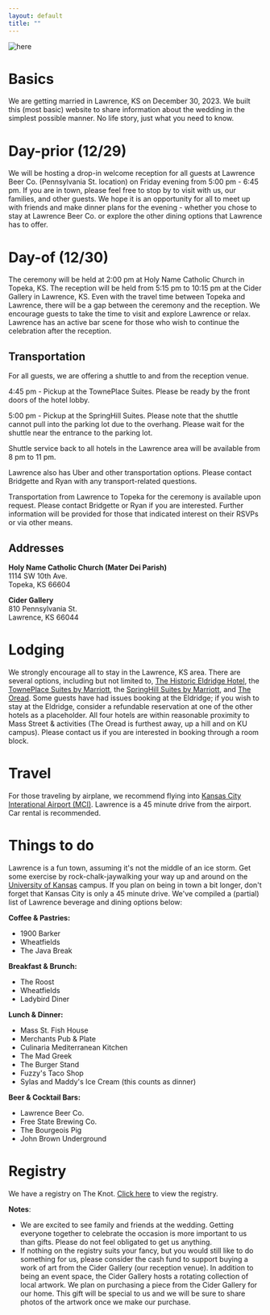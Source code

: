 ```yaml
---
layout: default
title: ""
---
```


![here](/assets/collage.png)

# Basics

We are getting married in Lawrence, KS on December 30, 2023.
We built this (most basic) website to share information about the wedding in the simplest possible manner.
No life story, just what you need to know.

# Day-prior (12/29)

We will be hosting a drop-in welcome reception for all guests at Lawrence Beer Co.
(Pennsylvania St. location) on Friday evening from 5:00 pm - 6:45 pm. If you are in town,
please feel free to stop by to visit with us, our families, 
and other guests. We hope it is an
opportunity for all to meet up with friends and make dinner plans for
the evening - whether you chose to stay at Lawrence Beer Co. or explore
the other dining options that Lawrence has to offer.

# Day-of (12/30)

The ceremony will be held at 2:00 pm at Holy Name Catholic Church in Topeka, KS.
The reception will be held from 5:15 pm to 10:15 pm at the Cider Gallery in Lawrence, KS.
Even with the travel time between Topeka and Lawrence,
there will be a gap between the ceremony and the reception.
We encourage guests to take the time to visit and explore Lawrence or relax.
Lawrence has an active bar scene for those who wish to continue the
celebration after the reception.

## Transportation

For all guests, we are offering a shuttle to and from the reception venue.

4:45 pm - Pickup at the TownePlace Suites. Please be ready by the front doors
of the hotel lobby.

5:00 pm - Pickup at the SpringHill Suites. Please note that the shuttle cannot pull
into the parking lot due to the overhang. Please wait for the shuttle near the
entrance to the parking lot.

Shuttle service back to all hotels in the Lawrence area  will be available from 8 pm to 11 pm.

Lawrence also has Uber and other transportation options.
Please contact Bridgette and Ryan with any transport-related questions.

Transportation from Lawrence to Topeka for the ceremony is available upon request.
Please contact Bridgette or Ryan if you are interested. Further information will
be provided for those that indicated interest on their RSVPs or via other means.

## Addresses

**Holy Name Catholic Church (Mater Dei Parish)**  
1114 SW 10th Ave.  
Topeka, KS 66604  

**Cider Gallery**  
810 Pennsylvania St.  
Lawrence, KS 66044  

# Lodging

We strongly encourage all to stay in the Lawrence, KS area.
There are several options, including but not limited to,
[The Historic Eldridge Hotel](https://eldridgehotel.com/),
the [TownePlace Suites by Marriott](https://www.marriott.com/en-us/hotels/foets-towneplace-suites-lawrence-downtown/overview/),
the [SpringHill Suites by Marriott](https://www.marriott.com/en-us/hotels/lwcks-springhill-suites-lawrence-downtown/overview/),
and [The Oread](https://theoread.com/).
Some guests have had issues booking at the Eldridge;
if you wish to stay at the Eldridge, consider a refundable reservation at one of the other hotels as a placeholder.
All four hotels are within reasonable proximity to Mass Street & activities (The Oread is furthest away, up a hill and on KU campus).
Please contact us if you are interested in booking through a room block.

# Travel

For those traveling by airplane, we recommend flying into [Kansas City Interational Airport (MCI)](https://www.flykci.com/).
Lawrence is a 45 minute drive from the airport.
Car rental is recommended.


# Things to do

Lawrence is a fun town, assuming it's not the middle of an ice storm. Get some exercise by rock-chalk-jaywalking
your way up and around on the [University of Kansas](https://ku.edu/) campus. If you plan on being in town
a bit longer, don't forget that Kansas City is only a 45 minute drive.
We've compiled a (partial) list of Lawrence beverage and dining options below:

**Coffee & Pastries:**
* 1900 Barker
* Wheatfields
* The Java Break

**Breakfast & Brunch:**
* The Roost
* Wheatfields
* Ladybird Diner

**Lunch & Dinner:**
* Mass St. Fish House
* Merchants Pub & Plate
* Culinaria Mediterranean Kitchen
* The Mad Greek
* The Burger Stand
* Fuzzy's Taco Shop
* Sylas and Maddy's Ice Cream (this counts as dinner)

**Beer & Cocktail Bars:**
* Lawrence Beer Co.
* Free State Brewing Co.
* The Bourgeois Pig
* John Brown Underground

# Registry

We have a registry on The Knot. [Click here](https://www.theknot.com/befort-defever-wedding/registry) to view the registry.

**Notes**:
* We are excited to see family and friends at the wedding. Getting everyone together to celebrate the occasion is more important to us than gifts. Please do not feel obligated to get us anything.
* If nothing on the registry suits your fancy, but you would still like to do something for us, please consider the cash fund to support buying a work of art from the Cider Gallery (our reception venue). In addition to being an event space, the Cider Gallery hosts a rotating collection of local artwork. We plan on purchasing a piece from the Cider Gallery for our home. This gift will be special to us and we will be sure to share photos of the artwork once we make our purchase.


